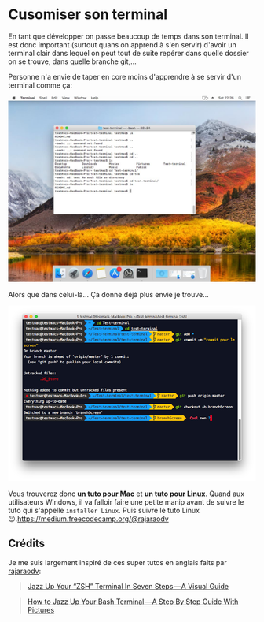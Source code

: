 # Cusomiser son terminal
En tant que développer on passe beaucoup de temps dans son terminal. Il est donc important (surtout quans on apprend à s'en servir) d'avoir un terminal clair dans lequel on peut tout de suite repérer dans quelle dossier on se trouve, dans quelle branche git,...

Personne n'a envie de taper en core moins d'apprendre à se servir d'un terminal comme ça:

![terminal mac](screen/screen1.jpg)

Alors que dans celui-là... Ça donne déjà plus envie je trouve...

![preview terminal](screen/screen-presentation.jpg)

Vous trouverez donc [**un tuto pour Mac**](Mac-tuto.MD) et **un tuto pour Linux**. Quand aux utilisateurs Windows, il va falloir faire une petite manip avant de suivre le tuto qui s'appelle `installer Linux`. Puis suivre le tuto Linux 😉.https://medium.freecodecamp.org/@rajaraodv

## Crédits
Je me suis largement inspiré de ces super tutos en anglais faits par [rajaraodv](https://medium.freecodecamp.org/@rajaraodv): 
> [Jazz Up Your “ZSH” Terminal In Seven Steps — A Visual Guide](https://medium.freecodecamp.org/jazz-up-your-zsh-terminal-in-seven-steps-a-visual-guide-e81a8fd59a38)

> [How to Jazz Up Your Bash Terminal — A Step By Step Guide With Pictures](https://medium.freecodecamp.org/jazz-up-your-bash-terminal-a-step-by-step-guide-with-pictures-80267554cb22)